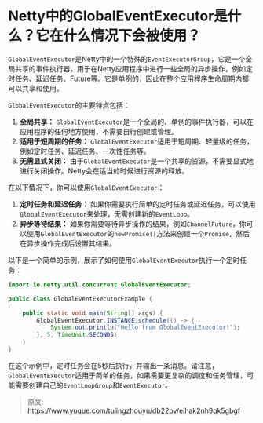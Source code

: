 # Netty中的GlobalEventExecutor是什么？它在什么情况下会被使用？

`GlobalEventExecutor`是Netty中的一个特殊的`EventExecutorGroup`，它是一个全局共享的事件执行器，用于在Netty应用程序中进行一些全局的异步操作，例如定时任务、延迟任务、Future等。它是单例的，因此在整个应用程序生命周期内都可以共享和使用。

`GlobalEventExecutor`的主要特点包括：

1.  **全局共享：** `GlobalEventExecutor`是一个全局的、单例的事件执行器，可以在应用程序的任何地方使用，不需要自行创建或管理。 
2.  **适用于短周期的任务：** `GlobalEventExecutor`适用于短周期、轻量级的任务，例如定时任务、延迟任务、一次性任务等。 
3.  **无需显式关闭：** 由于`GlobalEventExecutor`是一个共享的资源，不需要显式地进行关闭操作。Netty会在适当的时候进行资源的释放。 

在以下情况下，你可以使用`GlobalEventExecutor`：

1.  **定时任务和延迟任务：** 如果你需要执行简单的定时任务或延迟任务，可以使用`GlobalEventExecutor`来处理，无需创建新的`EventLoop`。 
2.  **异步等待结果：** 如果你需要等待异步操作的结果，例如`ChannelFuture`，你可以使用`GlobalEventExecutor`的`newPromise()`方法来创建一个`Promise`，然后在异步操作完成后设置其结果。 

以下是一个简单的示例，展示了如何使用`GlobalEventExecutor`执行一个定时任务：
```java
import io.netty.util.concurrent.GlobalEventExecutor;

public class GlobalEventExecutorExample {

    public static void main(String[] args) {
        GlobalEventExecutor.INSTANCE.schedule(() -> {
            System.out.println("Hello from GlobalEventExecutor!");
        }, 5, TimeUnit.SECONDS);
    }
}
```

在这个示例中，定时任务会在5秒后执行，并输出一条消息。请注意，`GlobalEventExecutor`适用于简单的任务，如果需要更复杂的调度和任务管理，可能需要创建自己的`EventLoopGroup`和`EventExecutor`。


> 原文: <https://www.yuque.com/tulingzhouyu/db22bv/eihak2nh9qk5gbgf>
